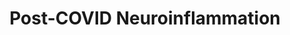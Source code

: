 ---
annotations: []
authors:
- Laura Admiraal
- Egonw
citedin: ''
communities: []
description: Post-COVID is the sequela disease of COVID-19, a SARS-CoV-2 infectious
  disease that is characterized by long-term persistent symptoms. To understand the
  underlying disease mechanisms of post-COVID and the role of persistent neuroinflammation
  herein, this pathway visualizes the direct and indirect route of SARS-CoV-2-mediated
  neuroinflammation, which may induce dysautonomia, a major post-COVID symptom. The
  direct and indirect route are subdivided in a neurological and hematological, and
  a neurological and humoral route, respectively.
last-edited: 2024-06-21
ndex: null
organisms:
- Homo sapiens
redirect_from:
- /index.php/Pathway:WP5485
- /instance/WP5485
- /instance/WP5485_r134100
revision: r134100
schema-jsonld:
- '@context': https://schema.org/
  '@id': https://wikipathways.github.io/pathways/WP5485.html
  '@type': Dataset
  creator:
    '@type': Organization
    name: WikiPathways
  description: Post-COVID is the sequela disease of COVID-19, a SARS-CoV-2 infectious
    disease that is characterized by long-term persistent symptoms. To understand
    the underlying disease mechanisms of post-COVID and the role of persistent neuroinflammation
    herein, this pathway visualizes the direct and indirect route of SARS-CoV-2-mediated
    neuroinflammation, which may induce dysautonomia, a major post-COVID symptom.
    The direct and indirect route are subdivided in a neurological and hematological,
    and a neurological and humoral route, respectively.
  keywords:
  - ACE2
  - CCL11
  - CXCL8
  - E protein
  - FURIN
  - GFAP
  - HMGB1
  - IFNG
  - IL10
  - IL12A
  - IL18
  - IL1A
  - IL1B
  - IL2
  - IL4
  - IL6
  - IL8
  - INF2A
  - MAPK1
  - NF-κB inhibitor
  - TLR3
  - TLR4
  - TLR7
  - TLR8
  - TMPRSS2
  - TNF
  - substance P(3+)
  license: CC0
  name: Post-COVID Neuroinflammation
seo: CreativeWork
title: Post-COVID Neuroinflammation
wpid: WP5485
---